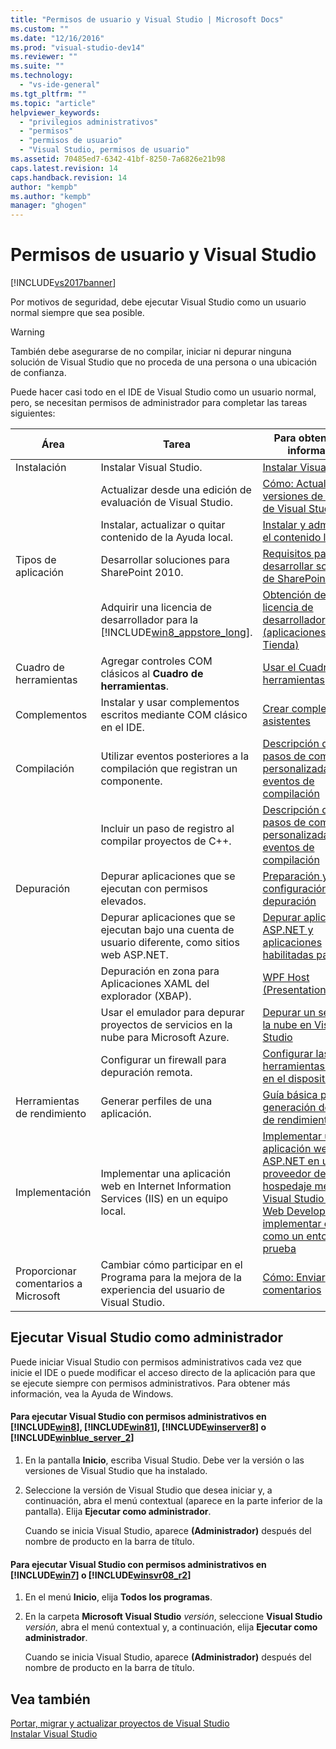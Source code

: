 ```yaml
---
title: "Permisos de usuario y Visual Studio | Microsoft Docs"
ms.custom: ""
ms.date: "12/16/2016"
ms.prod: "visual-studio-dev14"
ms.reviewer: ""
ms.suite: ""
ms.technology: 
  - "vs-ide-general"
ms.tgt_pltfrm: ""
ms.topic: "article"
helpviewer_keywords: 
  - "privilegios administrativos"
  - "permisos"
  - "permisos de usuario"
  - "Visual Studio, permisos de usuario"
ms.assetid: 70485ed7-6342-41bf-8250-7a6826e21b98
caps.latest.revision: 14
caps.handback.revision: 14
author: "kempb"
ms.author: "kempb"
manager: "ghogen"
---
```

# Permisos de usuario y Visual Studio
[!INCLUDE[vs2017banner](../code-quality/includes/vs2017banner.md)]

Por motivos de seguridad, debe ejecutar Visual Studio como un usuario normal siempre que sea posible.  
  
> [!WARNING]
>  También debe asegurarse de no compilar, iniciar ni depurar ninguna solución de Visual Studio que no proceda de una persona o una ubicación de confianza.  
  
 Puede hacer casi todo en el IDE de Visual Studio como un usuario normal, pero, se necesitan permisos de administrador para completar las tareas siguientes:  
  
|Área|Tarea|Para obtener más información|  
|----------|-----------|----------------------------------|  
|Instalación|Instalar Visual Studio.|[Instalar Visual Studio](../Topic/Installing%20Visual%20Studio%202015.md)|  
||Actualizar desde una edición de evaluación de Visual Studio.|[Cómo: Actualizar de versiones de prueba de Visual Studio](../install/how-to-upgrade-from-a-trial-edition-of-visual-studio.md)|  
||Instalar, actualizar o quitar contenido de la Ayuda local.|[Instalar y administrar el contenido local](../ide/install-and-manage-local-content.md)|  
|Tipos de aplicación|Desarrollar soluciones para SharePoint 2010.|[Requisitos para desarrollar soluciones de SharePoint](/office-dev/office-dev/requirements-for-developing-sharepoint-solutions)|  
||Adquirir una licencia de desarrollador para la [!INCLUDE[win8_appstore_long](../debugger/includes/win8_appstore_long_md.md)].|[Obtención de una licencia de desarrollador \(aplicaciones de la Tienda\)](http://go.microsoft.com/fwlink/?LinkID=241313)|  
|Cuadro de herramientas|Agregar controles COM clásicos al **Cuadro de herramientas**.|[Usar el Cuadro de herramientas](../ide/using-the-toolbox.md)|  
|Complementos|Instalar y usar complementos escritos mediante COM clásico en el IDE.|[Crear complementos y asistentes](../Topic/Creating%20Add-ins%20and%20Wizards.md)|  
|Compilación|Utilizar eventos posteriores a la compilación que registran un componente.|[Descripción de los pasos de compilación personalizada y los eventos de compilación](/visual-cpp/ide/understanding-custom-build-steps-and-build-events)|  
||Incluir un paso de registro al compilar proyectos de C\+\+.|[Descripción de los pasos de compilación personalizada y los eventos de compilación](/visual-cpp/ide/understanding-custom-build-steps-and-build-events)|  
|Depuración|Depurar aplicaciones que se ejecutan con permisos elevados.|[Preparación y configuración de la depuración](../debugger/debugger-settings-and-preparation.md)|  
||Depurar aplicaciones que se ejecutan bajo una cuenta de usuario diferente, como sitios web ASP.NET.|[Depurar aplicaciones ASP.NET y aplicaciones habilitadas para AJAX](../debugger/debugging-aspnet-and-ajax-applications.md)|  
||Depuración en zona para Aplicaciones XAML del explorador \(XBAP\).|[WPF Host \(PresentationHost.exe\)](../Topic/WPF%20Host%20\(PresentationHost.exe\).md)|  
||Usar el emulador para depurar proyectos de servicios en la nube para Microsoft Azure.|[Depurar un servicio en la nube en Visual Studio](http://go.microsoft.com/fwlink/?LinkId=266725)|  
||Configurar un firewall para depuración remota.|[Configurar las herramientas remotas en el dispositivo](../Topic/Set%20Up%20the%20Remote%20Tools%20on%20the%20Device.md)|  
|Herramientas de rendimiento|Generar perfiles de una aplicación.|[Guía básica para la generación de perfiles de rendimiento](../profiling/beginners-guide-to-performance-profiling.md)|  
|Implementación|Implementar una aplicación web en Internet Information Services \(IIS\) en un equipo local.|[Implementar una aplicación web ASP.NET en un proveedor de hospedaje mediante Visual Studio or Visual Web Developer: implementar en IIS como un entorno de prueba](http://go.microsoft.com/fwlink/?LinkId=266478)|  
|Proporcionar comentarios a Microsoft|Cambiar cómo participar en el Programa para la mejora de la experiencia del usuario de Visual Studio.|[Cómo: Enviar comentarios](../misc/how-to-send-feedback-about-visual-studio.md)|  
  
## Ejecutar Visual Studio como administrador  
 Puede iniciar Visual Studio con permisos administrativos cada vez que inicie el IDE o puede modificar el acceso directo de la aplicación para que se ejecute siempre con permisos administrativos.  Para obtener más información, vea la Ayuda de Windows.  
  
#### Para ejecutar Visual Studio con permisos administrativos en [!INCLUDE[win8](../debugger/includes/win8_md.md)], [!INCLUDE[win81](../debugger/includes/win81_md.md)], [!INCLUDE[winserver8](../debugger/includes/winserver8_md.md)] o [!INCLUDE[winblue_server_2](../ide/includes/winblue_server_2_md.md)]  
  
1.  En la pantalla **Inicio**, escriba Visual Studio.  Debe ver la versión o las versiones de Visual Studio que ha instalado.  
  
2.  Seleccione la versión de Visual Studio que desea iniciar y, a continuación, abra el menú contextual \(aparece en la parte inferior de la pantalla\).  Elija **Ejecutar como administrador**.  
  
     Cuando se inicia Visual Studio, aparece **\(Administrador\)** después del nombre de producto en la barra de título.  
  
#### Para ejecutar Visual Studio con permisos administrativos en [!INCLUDE[win7](../debugger/includes/win7_md.md)] o [!INCLUDE[winsvr08_r2](../debugger/includes/winsvr08_r2_md.md)]  
  
1.  En el menú **Inicio**, elija **Todos los programas**.  
  
2.  En la carpeta **Microsoft Visual Studio**  *versión*, seleccione **Visual Studio** *versión*, abra el menú contextual y, a continuación, elija **Ejecutar como administrador**.  
  
     Cuando se inicia Visual Studio, aparece **\(Administrador\)** después del nombre de producto en la barra de título.  
  
## Vea también  
 [Portar, migrar y actualizar proyectos de Visual Studio](../porting/porting-migrating-and-upgrading-visual-studio-projects.md)   
 [Instalar Visual Studio](../Topic/Installing%20Visual%20Studio%202015.md)